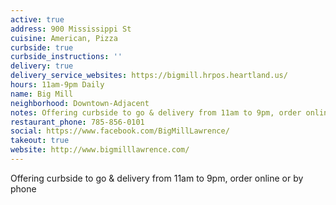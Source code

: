 ```yaml
---
active: true
address: 900 Mississippi St
cuisine: American, Pizza
curbside: true
curbside_instructions: ''
delivery: true
delivery_service_websites: https://bigmill.hrpos.heartland.us/
hours: 11am-9pm Daily
name: Big Mill
neighborhood: Downtown-Adjacent
notes: Offering curbside to go & delivery from 11am to 9pm, order online or by phone
restaurant_phone: 785-856-0101
social: https://www.facebook.com/BigMillLawrence/
takeout: true
website: http://www.bigmilllawrence.com/
---
```


Offering curbside to go & delivery from 11am to 9pm, order online or by phone